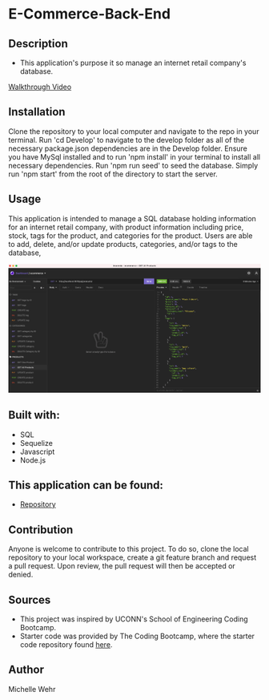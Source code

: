# E-Commerce-Back-End

## Description

- This application's purpose it so manage an internet retail company's database.

[Walkthrough Video](https://watch.screencastify.com/v/6j5pFogVtJqJKGfhJ9dG)

## Installation

Clone the repository to your local computer and navigate to the repo in your terminal. Run 'cd Develop' to navigate to the develop folder as all of the necessary package.json dependencies are in the Develop folder. Ensure you have MySql installed and to run 'npm install' in your terminal to install all necessary dependencies. Run 'npm run seed' to seed the database. Simply run 'npm start' from the root of the directory to start the server.

## Usage

This application is intended to manage a SQL database holding information for an internet retail company, with product information including price, stock, tags for the product, and categories for the product. Users are able to add, delete, and/or update products, categories, and/or tags to the database,

![image](./Develop/images/ecommerce.png)

## Built with:

- SQL
- Sequelize
- Javascript
- Node.js

## This application can be found:

- [Repository](https://github.com/michellewehr/e-commerce-back-end)

## Contribution

Anyone is welcome to contribute to this project. To do so, clone the local repository to your local workspace, create a git feature branch and request a pull request. Upon review, the pull request will then be accepted or denied.

## Sources

- This project was inspired by UCONN's School of Engineering Coding Bootcamp.
- Starter code was provided by The Coding Bootcamp, where the starter code repository found [here](https://github.com/coding-boot-camp/fantastic-umbrella).

## Author

Michelle Wehr
